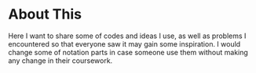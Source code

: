 # About This
Here I want to share some of codes and ideas I use, as well as problems I encountered so that everyone saw it may gain some inspiration.
I would change some of notation parts in case someone use them without making any change in their coursework. 
